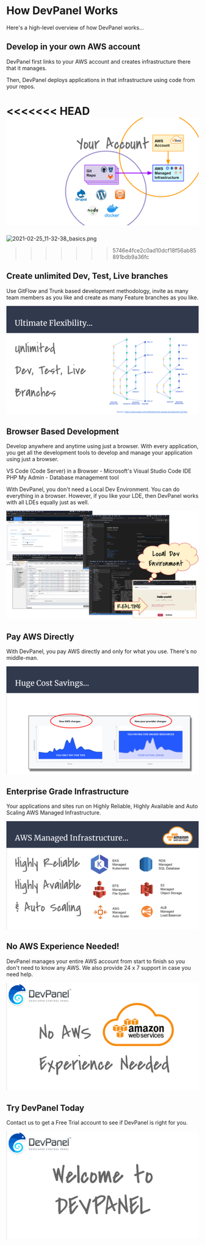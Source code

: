 # How DevPanel Works
Here's a high-level overview of how DevPanel works...

## Develop in your own AWS account

DevPanel first links to your AWS account and creates infrastructure there that it manages.

Then, DevPanel deploys applications in that infrastructure using code from your repos.

<<<<<<< HEAD
![2021-02-25_11-32-38_basics.png](../img/devpanel/about/2021-02-25_11-32-38_basics.png)
=======
![2021-02-25_11-32-38_basics.png](img/devpanel/about/2021-02-25_11-32-38_basics.png)
>>>>>>> 5746e4fce2c0ad10dcf18f56ab85891bdb9a36fc

## Create unlimited Dev, Test, Live branches

Use GitFlow and Trunk based development methodology, invite as many team members as you like and create as many Feature branches as you like. 

![2021-02-25_13-41-39_unlimited_branches.png](../img/devpanel/about/2021-02-25_13-41-39_unlimited_branches.png)

## Browser Based Development

Develop anywhere and anytime using just a browser. With every application, you get all the development tools to develop and manage your application using just a browser. 

VS Code (Code Server) in a Browser - Microsoft's Visual Studio Code IDE 
PHP My Admin - Database management tool

With DevPanel, you don't need a Local Dev Environment. You can do everything in a browser. However, if you like your LDE, then DevPanel works with all LDEs equally just as well.

![2021-02-25_13-49-43_browser_based_development.png](../img/devpanel/about/2021-02-25_13-49-43_browser_based_development.png)

## Pay AWS Directly

With DevPanel, you pay AWS directly and only for what you use. There's no middle-man.

![2021-02-25_14-05-23_pay_aws_directly.png](../img/devpanel/about/2021-02-25_14-05-23_pay_aws_directly.png)

## Enterprise Grade Infrastructure

Your applications and sites run on Highly Reliable, Highly Available and Auto Scaling AWS Managed Infrastructure.

![2021-02-25_14-08-16_aws_managed_infra.png](../img/devpanel/about/2021-02-25_14-08-16_aws_managed_infra.png)

## No AWS Experience Needed!

DevPanel manages your entire AWS account from start to finish so you don't need to know any AWS. We also provide 24 x 7 support in case you need help.

![2021-02-25_14-13-36_no_aws_experience_needed.png](../img/devpanel/about/2021-02-25_14-13-36_no_aws_experience_needed.png)

## Try DevPanel Today

Contact us to get a Free Trial account to see if DevPanel is right for you.

![2021-02-25_14-20-59_welcome_to_devpanel.png](../img/devpanel/about/2021-02-25_14-20-59_welcome_to_devpanel.png)
